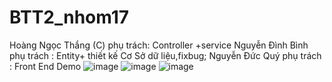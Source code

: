 # BTT2_nhom17
Hoàng Ngọc Thắng (C) phụ trách:
Controller +service
Nguyễn Đình Bình phụ trách :
Entity+ thiết kế Cơ Sở dữ liệu,fixbug;
Nguyễn Đức Quý phụ trách :
Front End
Demo
![image](https://user-images.githubusercontent.com/61647416/169639923-2e07ce8d-a3fb-4fef-aa29-49c03929dc0f.png)
![image](https://user-images.githubusercontent.com/61647416/169639966-c6c3c5d0-dd9e-410e-9260-f890e2efef95.png)
![image](https://user-images.githubusercontent.com/61647416/169639994-5bede7ba-64fb-4c05-a839-7ffaa3bb6004.png)
